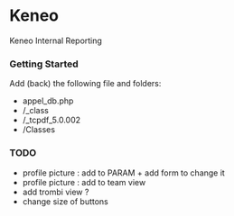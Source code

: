 Keneo
=====

Keneo Internal Reporting


### Getting Started

Add (back) the following file and folders:

+ appel_db.php
+ /_class
+ /_tcpdf_5.0.002
+ /Classes

### TODO

+ profile picture : add to PARAM + add form to change it
+ profile picture : add to team view 
+ add trombi view ?
+ change size of buttons